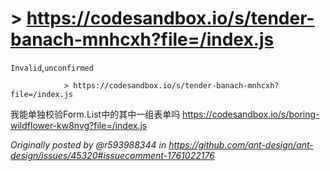 # > https://codesandbox.io/s/tender-banach-mnhcxh?file=/index.js

`Invalid`,`unconfirmed`

                > https://codesandbox.io/s/tender-banach-mnhcxh?file=/index.js

我能单独校验Form.List中的其中一组表单吗
https://codesandbox.io/s/boring-wildflower-kw8nvg?file=/index.js

_Originally posted by @r593988344 in https://github.com/ant-design/ant-design/issues/45320#issuecomment-1761022176_
